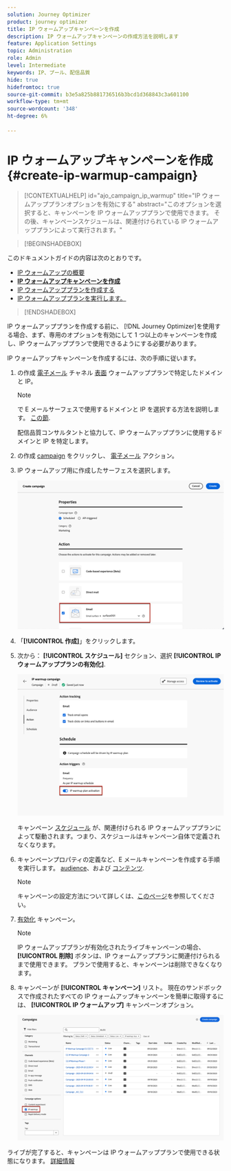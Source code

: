 ```yaml
---
solution: Journey Optimizer
product: journey optimizer
title: IP ウォームアップキャンペーンを作成
description: IP ウォームアップキャンペーンの作成方法を説明します
feature: Application Settings
topic: Administration
role: Admin
level: Intermediate
keywords: IP、プール、配信品質
hide: true
hidefromtoc: true
source-git-commit: b3e5a825b881736516b3bcd1d368843c3a601100
workflow-type: tm+mt
source-wordcount: '348'
ht-degree: 6%

---
```


# IP ウォームアップキャンペーンを作成 {#create-ip-warmup-campaign}

>[!CONTEXTUALHELP]
>id="ajo_campaign_ip_warmup"
>title="IP ウォームアッププランオプションを有効にする"
>abstract="このオプションを選択すると、キャンペーンを IP ウォームアッププランで使用できます。 その後、キャンペーンスケジュールは、関連付けられている IP ウォームアッププランによって実行されます。"

>[!BEGINSHADEBOX]

このドキュメントガイドの内容は次のとおりです。

* [IP ウォームアップの概要](ip-warmup-gs.md)
* **[IP ウォームアップキャンペーンを作成](ip-warmup-campaign.md)**
* [IP ウォームアッププランを作成する](ip-warmup-plan.md)
* [IP ウォームアッププランを実行します。](ip-warmup-execution.md)

>[!ENDSHADEBOX]

IP ウォームアッププランを作成する前に、 [!DNL Journey Optimizer]を使用する場合、まず、専用のオプションを有効にして 1 つ以上のキャンペーンを作成し、IP ウォームアッププランで使用できるようにする必要があります。

IP ウォームアップキャンペーンを作成するには、次の手順に従います。

1. の作成 [電子メール](../email/email-settings.md) チャネル [表面](channel-surfaces.md) ウォームアッププランで特定したドメインと IP。

   >[!NOTE]
   >
   >で E メールサーフェスで使用するドメインと IP を選択する方法を説明します。 [この節](../email/email-settings.md#subdomains-and-ip-pools).
   >
   >配信品質コンサルタントと協力して、IP ウォームアッププランに使用するドメインと IP を特定します。<!--TBC-->

1. の作成 [campaign](../campaigns/create-campaign.md) をクリックし、 [電子メール](../email/create-email.md#create-email-journey-campaign) アクション。

1. IP ウォームアップ用に作成したサーフェスを選択します。

   ![](assets/ip-warmup-campaign-surface.png)

   <!--You must use the same surface as the one that will be used for the asociated IP warmup plan. [Learn how to create an IP warmup plan](#create-ip-warmup-plan)-->

1. 「**[!UICONTROL 作成]**」をクリックします。

1. 次から： **[!UICONTROL スケジュール]** セクション、選択 **[!UICONTROL IP ウォームアッププランの有効化]**.

   ![](assets/ip-warmup-campaign-plan-activation.png)

   キャンペーン [スケジュール](../campaigns/create-campaign.md#schedule) が、関連付けられる IP ウォームアッププランによって駆動されます。つまり、スケジュールはキャンペーン自体で定義されなくなります。

1. キャンペーンプロパティの定義など、E メールキャンペーンを作成する手順を実行します。 [audience](../audience/about-audiences.md)<!--best practices for IP warmup in terms of audience?-->、および [コンテンツ](../email/get-started-email-design.md#key-steps).

   >[!NOTE]
   >
   >キャンペーンの設定方法について詳しくは、[このページ](../campaigns/get-started-with-campaigns.md)を参照してください。

1. [有効化](../campaigns/review-activate-campaign.md) キャンペーン。

   >[!NOTE]
   >
   >IP ウォームアッププランが有効化されたライブキャンペーンの場合、 **[!UICONTROL 削除]** ボタンは、IP ウォームアッププランに関連付けられるまで使用できます。 プランで使用すると、キャンペーンは削除できなくなります。

1. キャンペーンが **[!UICONTROL キャンペーン]** リスト。 現在のサンドボックスで作成されたすべての IP ウォームアップキャンペーンを簡単に取得するには、 **[!UICONTROL IP ウォームアップ]** キャンペーンオプション。

   ![](assets/ip-warmup-campaign-filter.png)

ライブが完了すると、キャンペーンは IP ウォームアッププランで使用できる状態になります。 [詳細情報](ip-warmup-plan.md)

<!--Any recommendations when defining an audience? i.e do you have to include all your database or a limited number or according to your Excel file?-->

